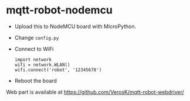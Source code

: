 # mqtt-robot-nodemcu

 * Upload this to NodeMCU board with MicroPython.

 * Change `config.py`

 * Connect to WiFi  

       import network
       wifi = network.WLAN()
       wifi.connect('robot', '12345678')

 * Reboot the board

Web part is available at https://github.com/VerosK/mqtt-robot-webdriver/
